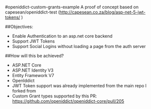 #openiddict-custom-grants-example
A proof of concept based on capesean/openiddict-test (http://capesean.co.za/blog/asp-net-5-jwt-tokens/ )

##Objectives:
* Enable Authentication to an asp.net core backend
* Support JWT Tokens 
* Support Social Logins without loading a page from the auth server


##How will this be achieved?
* ASP.NET Core
* ASP.NET Identity V3
* Entity Framework V7
* OpenIddict
* JWT Token support was already implemented from the main repo I forked from
* Custom Grant types supported by this PR: https://github.com/openiddict/openiddict-core/pull/205
